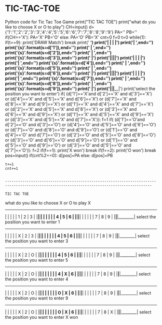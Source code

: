 # TIC-TAC-TOE
Python code for Tic Tac Toe Game
print("TIC TAC TOE")
print("what do you like to choose  X or O to play")
CH=input()
d={'1':'1','2':'2','3':'3','4':'4','5':'5','6':'6','7':'7','8':'8','9':'9'}
PA=''
PB=''
if(CH=='X'):
    PA='X'
    PB='O'
else:
    PA='O'
    PB='X'
cnt=0
f=0
t=0
while(1):
    if(t==9):
        print('DRAW Match')
        break
    print(' __________________________')
    print('|        |        |        |')
    print('|   ',end='')
    print('{s}'.format(s=d['1']),end='')
    print('    |    ',end='')
    print('{s}'.format(s=d['2']),end='')
    print('   |   ',end='')
    print('{s}'.format(s=d['3']),end='')
    print('    |')
    print('|________|________|________|')
    print('|        |        |        |')
    print('|   ',end='')
    print('{s}'.format(s=d['4']),end='')
    print('    |    ',end='')
    print('{s}'.format(s=d['5']),end='')
    print('   |   ',end='')
    print('{s}'.format(s=d['6']),end='')
    print('    |')
    print('|________|________|________|')
    print('|        |        |        |')
    print('|   ',end='')
    print('{s}'.format(s=d['7']),end='')
    print('    |    ',end='')
    print('{s}'.format(s=d['8']),end='')
    print('   |   ',end='')
    print('{s}'.format(s=d['9']),end='')
    print('    |')
    print('|________|________|________|')
    print('select the position you want to enter')
    if( (d['1']=='X'and d['2']=='X' and d['3']=='X') or (d['4']=='X' and d['5']=='X' and d['6']=='X') or (d['7']=='X' and d['8']=='X' and d['9']=='X') or (d['1']=='X' and d['4']=='X' and d['7']=='X') or (d['2']=='X' and d['5']=='X' and d['8']=='X') or (d['3']=='X' and d['6']=='X' and d['9']=='X') or (d['1']=='X' and d['5']=='X' and d['9']=='X') or (d['3']=='X' and d['5']=='X' and d['7']=='X')):
        f=1
    if( (d['1']=='O'and d['2']=='O' and d['3']=='O') or (d['4']=='O' and d['5']=='O' and d['6']=='O') or (d['7']=='O' and d['8']=='O' and d['9']=='O') or (d['1']=='O' and d['4']=='O' and d['7']=='O') or (d['2']=='O' and d['5']=='O' and d['8']=='O') or (d['3']=='O' and d['6']=='O' and d['9']=='O') or (d['1']=='O' and d['5']=='O' and d['9']=='O') or (d['3']=='O' and d['5']=='O' and d['7']=='O')):
        f=2
    if(f==1):
        print('X won')
        break
    if(f==2):
        print('O won')
        break
    pos=input()
    if(cnt%2==0):
        d[pos]=PA
    else:
        d[pos]=PB
    
    
    
    t+=1
    cnt+=1
    
    
    ------------------------------------------------------------------------------------------------------------------------------------------
    
    TIC TAC TOE
what do you like to choose  X or O to play
X
 __________________________
|        |        |        |
|   1    |    2   |   3    |
|________|________|________|
|        |        |        |
|   4    |    5   |   6    |
|________|________|________|
|        |        |        |
|   7    |    8   |   9    |
|________|________|________|
select the position you want to enter
1
 __________________________
|        |        |        |
|   X    |    2   |   3    |
|________|________|________|
|        |        |        |
|   4    |    5   |   6    |
|________|________|________|
|        |        |        |
|   7    |    8   |   9    |
|________|________|________|
select the position you want to enter
3
 __________________________
|        |        |        |
|   X    |    2   |   O    |
|________|________|________|
|        |        |        |
|   4    |    5   |   6    |
|________|________|________|
|        |        |        |
|   7    |    8   |   9    |
|________|________|________|
select the position you want to enter
5
 __________________________
|        |        |        |
|   X    |    2   |   O    |
|________|________|________|
|        |        |        |
|   4    |    X   |   6    |
|________|________|________|
|        |        |        |
|   7    |    8   |   9    |
|________|________|________|
select the position you want to enter
4
 __________________________
|        |        |        |
|   X    |    2   |   O    |
|________|________|________|
|        |        |        |
|   O    |    X   |   6    |
|________|________|________|
|        |        |        |
|   7    |    8   |   9    |
|________|________|________|
select the position you want to enter
9
 __________________________
|        |        |        |
|   X    |    2   |   O    |
|________|________|________|
|        |        |        |
|   O    |    X   |   6    |
|________|________|________|
|        |        |        |
|   7    |    8   |   X    |
|________|________|________|
select the position you want to enter
X won
    
    
    
    
    
    
    
    
    
    
    
    
    
    

